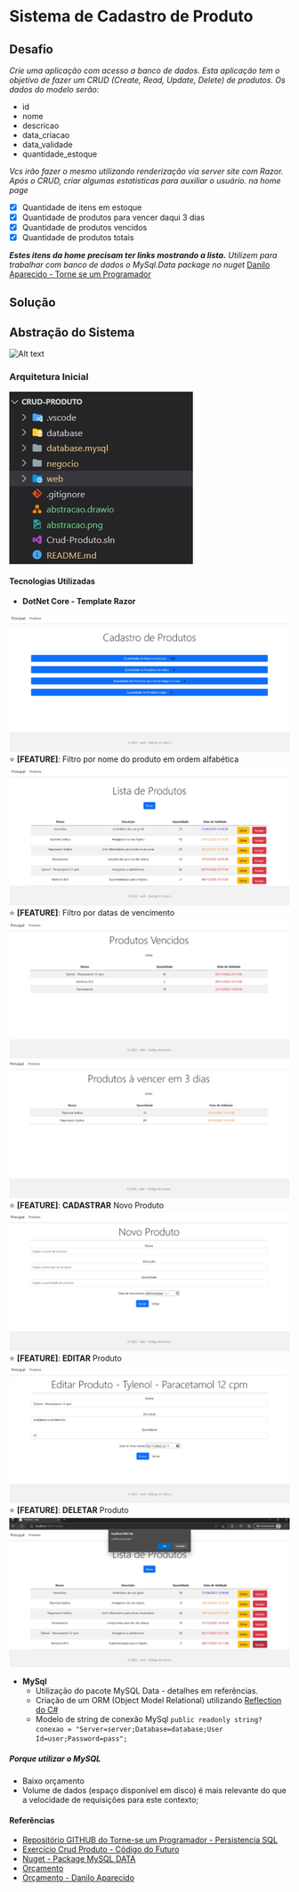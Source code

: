 # Sistema de Cadastro de Produto

## Desafio

*Crie uma aplicação com acesso a banco de dados.
Esta aplicação tem o objetivo de fazer um CRUD (Create, Read, Update, Delete) de produtos. Os dados do modelo serão:*

- id
- nome
- descricao
- data_criacao
- data_validade
- quantidade_estoque

*Vcs irão fazer o mesmo utilizando renderização via server site com Razor.
Após o CRUD, criar algumas estatisticas para auxiliar o usuário. na home page*

- [x] Quantidade de itens em estoque
- [x] Quantidade de produtos para vencer daqui 3 dias
- [x] Quantidade de produtos vencidos
- [x] Quantidade de produtos totais

***Estes itens da home precisam ter links mostrando a lista.***
*Utilizem para trabalhar com banco de dados o MySql.Data package no nuget*
[Danilo Aparecido - Torne se um Programador](https://www.torneseumprogramador.com.br/)

## Solução

## Abstração do Sistema

![Alt text](abstracao.png)

### Arquitetura Inicial

![Alt text](assets/arquitetura.jpg)

#### Tecnologias Utilizadas

- **DotNet Core - Template Razor**

![Alt text](assets/principal.jpg)
:star: **[FEATURE]**: Filtro por nome do produto em ordem alfabética
![Alt text](assets/produtos.jpg)
:star: **[FEATURE]**: Filtro por datas de vencimento
![Alt text](assets/produtosVencidos.jpg)
![Alt text](assets/produtosAvencer.jpg)
:star: **[FEATURE]**: **CADASTRAR** Novo Produto
![Alt text](assets/novo_produto.jpg)
:star: **[FEATURE]**: **EDITAR** Produto
![Alt text](assets/edicao.jpg)
:star: **[FEATURE]**: **DELETAR** Produto
![Alt text](assets/delecao.jpg)

- **MySql**
  - Utilização do pacote MySQL Data - detalhes em referências.
  - Criação de um ORM (Object Model Relational) utilizando [Reflection do C#](https://learn.microsoft.com/pt-br/dotnet/csharp/programming-guide/concepts/reflection)
  - Modelo de string de conexão MySql
``public readonly string? conexao = "Server=server;Database=database;User Id=user;Password=pass";``

##### Porque utilizar o MySQL

- Baixo orçamento
- Volume de dados (espaço disponível em disco) é mais relevante do que a velocidade de requisições para este contexto;

#### Referências

- [Repositório GITHUB do Torne-se um Programador - Persistencia SQL](
https://github.com/torneseumprogramador/persistencia_sql_codigo_do_futuro/tree/main/web)
- [Exercício Crud Produto - Código do Futuro](https://wordpad.cc/codigo-do-futuro-)
- [Nuget - Package MySQL DATA](https://www.nuget.org/packages/MySql.Data)
- [Orçamento](assets/Or%C3%A7amento.md)
- [Orçamento - Danilo Aparecido](https://wordpad.cc/introducao-a-banco-de-dados-voltado-ao-negocio)
